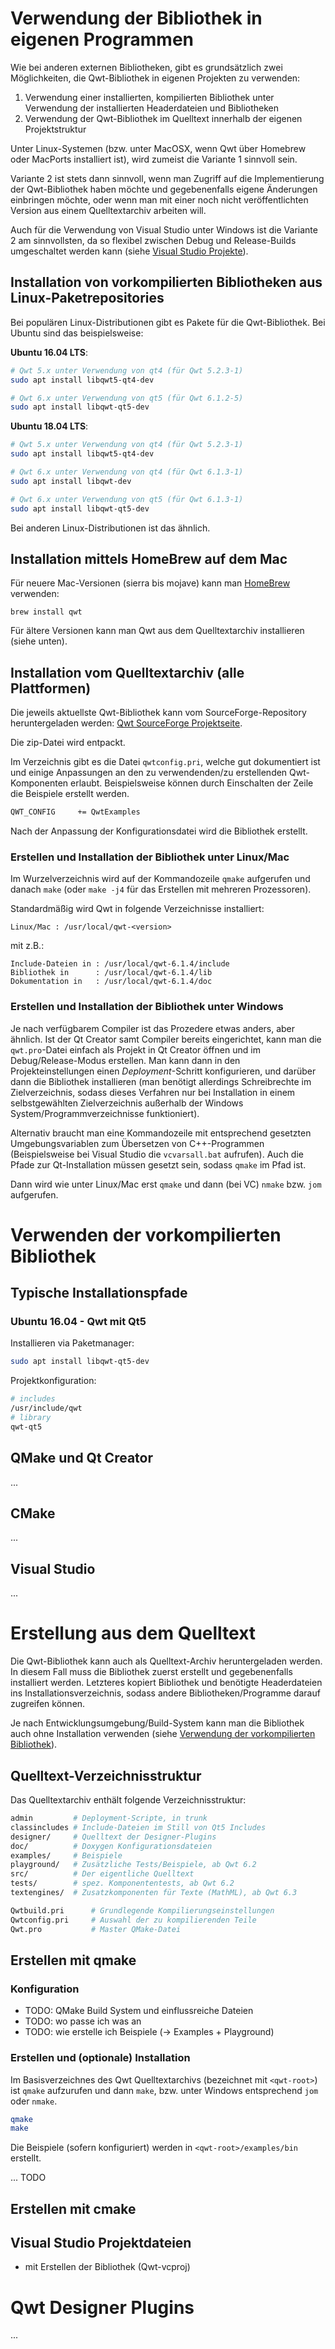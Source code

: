 # Verwendung der Bibliothek in eigenen Programmen

Wie bei anderen externen Bibliotheken, gibt es grundsätzlich zwei Möglichkeiten, die Qwt-Bibliothek in eigenen Projekten zu verwenden:

1. Verwendung einer installierten, kompilierten Bibliothek unter Verwendung der installierten Headerdateien und Bibliotheken
2. Verwendung der Qwt-Bibliothek im Quelltext innerhalb der eigenen Projektstruktur

Unter Linux-Systemen (bzw. unter MacOSX, wenn Qwt über Homebrew oder MacPorts installiert ist), wird zumeist die Variante 1 sinnvoll sein.

Variante 2 ist stets dann sinnvoll, wenn man Zugriff auf die Implementierung der Qwt-Bibliothek haben möchte und gegebenenfalls eigene Änderungen einbringen möchte, oder wenn man mit einer noch nicht veröffentlichten Version aus einem Quelltextarchiv arbeiten will.

Auch für die Verwendung von Visual Studio unter Windows ist die Variante 2 am sinnvollsten, da so flexibel zwischen Debug und Release-Builds umgeschaltet werden kann (siehe [Visual Studio Projekte](#erstellen-mit-visual-studio)).

## Installation von vorkompilierten Bibliotheken aus Linux-Paketrepositories

Bei populären Linux-Distributionen gibt es Pakete für die Qwt-Bibliothek. Bei Ubuntu sind das beispielsweise:

**Ubuntu 16.04 LTS**:

```bash
# Qwt 5.x unter Verwendung von qt4 (für Qwt 5.2.3-1)
sudo apt install libqwt5-qt4-dev

# Qwt 6.x unter Verwendung von qt5 (für Qwt 6.1.2-5)
sudo apt install libqwt-qt5-dev
```

**Ubuntu 18.04 LTS**:

```bash
# Qwt 5.x unter Verwendung von qt4 (für Qwt 5.2.3-1)
sudo apt install libqwt5-qt4-dev

# Qwt 6.x unter Verwendung von qt4 (für Qwt 6.1.3-1)
sudo apt install libqwt-dev

# Qwt 6.x unter Verwendung von qt5 (für Qwt 6.1.3-1)
sudo apt install libqwt-qt5-dev
```

Bei anderen Linux-Distributionen ist das ähnlich.

## Installation mittels HomeBrew auf dem Mac

Für neuere Mac-Versionen (sierra bis mojave) kann man [HomeBrew](https://brew.sh/index_de) verwenden:

```
brew install qwt
```

Für ältere Versionen kann man Qwt aus dem Quelltextarchiv installieren (siehe unten).

## Installation vom Quelltextarchiv (alle Plattformen)

Die jeweils aktuellste Qwt-Bibliothek kann vom SourceForge-Repository heruntergeladen werden: [Qwt SourceForge Projektseite](https://sourceforge.net/projects/qwt).

Die zip-Datei wird entpackt.

Im Verzeichnis gibt es die Datei `qwtconfig.pri`, welche gut dokumentiert ist und einige Anpassungen an den zu verwendenden/zu erstellenden Qwt-Komponenten erlaubt. Beispielsweise können durch Einschalten der Zeile die Beispiele erstellt werden.

```bash
QWT_CONFIG     += QwtExamples
```

Nach der Anpassung der Konfigurationsdatei wird die Bibliothek erstellt.

### Erstellen und Installation der Bibliothek unter Linux/Mac

Im Wurzelverzeichnis wird auf der Kommandozeile `qmake` aufgerufen und danach `make` (oder `make -j4` für das Erstellen mit mehreren Prozessoren).

Standardmäßig wird Qwt in folgende Verzeichnisse installiert:

    Linux/Mac : /usr/local/qwt-<version>

mit z.B.:

    Include-Dateien in : /usr/local/qwt-6.1.4/include
    Bibliothek in      : /usr/local/qwt-6.1.4/lib
    Dokumentation in   : /usr/local/qwt-6.1.4/doc

### Erstellen und Installation der Bibliothek unter Windows

Je nach verfügbarem Compiler ist das Prozedere etwas anders, aber ähnlich. Ist der Qt Creator samt Compiler bereits eingerichtet, kann man die `qwt.pro`-Datei einfach als Projekt in Qt Creator öffnen und im Debug/Release-Modus erstellen. Man kann dann in den Projekteinstellungen einen _Deployment_-Schritt konfigurieren, und darüber dann die Bibliothek installieren (man benötigt allerdings Schreibrechte im Zielverzeichnis, sodass dieses Verfahren nur bei Installation in einem selbstgewählten Zielverzeichnis außerhalb der Windows System/Programmverzeichnisse funktioniert).

Alternativ braucht man eine Kommandozeile mit entsprechend gesetzten Umgebungsvariablen zum Übersetzen von C++-Programmen (Beispielsweise bei Visual Studio die `vcvarsall.bat` aufrufen). Auch die Pfade zur Qt-Installation müssen gesetzt sein, sodass `qmake` im Pfad ist.

Dann wird wie unter Linux/Mac erst `qmake` und dann (bei VC) `nmake` bzw. `jom` aufgerufen.



# Verwenden der vorkompilierten Bibliothek

## Typische Installationspfade

### Ubuntu 16.04 - Qwt mit Qt5

Installieren via Paketmanager:
```bash
sudo apt install libqwt-qt5-dev
```

Projektkonfiguration:
```bash
# includes
/usr/include/qwt
# library
qwt-qt5
```


## QMake und Qt Creator
...

## CMake
...

## Visual Studio

...

# Erstellung aus dem Quelltext

Die Qwt-Bibliothek kann auch als Quelltext-Archiv heruntergeladen werden. In diesem Fall muss die Bibliothek zuerst erstellt und gegebenenfalls installiert werden. Letzteres kopiert Bibliothek und benötigte Headerdateien ins Installationsverzeichnis, sodass andere Bibliotheken/Programme darauf zugreifen können.

Je nach Entwicklungsumgebung/Build-System kann man die Bibliothek auch ohne Installation verwenden (siehe [Verwendung der vorkompilierten Bibliothek](#verwenden-der-vorkompilierten-bibliothek)).

## Quelltext-Verzeichnisstruktur

Das Quelltextarchiv enthält folgende Verzeichnisstruktur:

```bash
admin         # Deployment-Scripte, in trunk
classincludes # Include-Dateien im Still von Qt5 Includes
designer/     # Quelltext der Designer-Plugins
doc/          # Doxygen Konfigurationsdateien
examples/     # Beispiele
playground/   # Zusätzliche Tests/Beispiele, ab Qwt 6.2
src/          # Der eigentliche Quelltext
tests/        # spez. Komponententests, ab Qwt 6.2
textengines/  # Zusatzkomponenten für Texte (MathML), ab Qwt 6.3

Qwtbuild.pri      # Grundlegende Kompilierungseinstellungen
Qwtconfig.pri     # Auswahl der zu kompilierenden Teile
Qwt.pro           # Master QMake-Datei
```

## Erstellen mit qmake

### Konfiguration

- TODO: QMake Build System und einflussreiche Dateien
- TODO: wo passe ich was an
- TODO: wie erstelle ich Beispiele (-> Examples + Playground)

### Erstellen und (optionale) Installation

Im Basisverzeichnes des Qwt Quelltextarchivs (bezeichnet mit `<qwt-root>`) ist `qmake` aufzurufen und dann `make`, bzw. unter Windows entsprechend `jom` oder `nmake`.

```bash
qmake
make
```

Die Beispiele (sofern konfiguriert) werden in `<qwt-root>/examples/bin` erstellt.

... TODO

## Erstellen mit cmake

## Visual Studio Projektdateien

- mit Erstellen der Bibliothek (Qwt-vcproj)


# Qwt Designer Plugins

...
